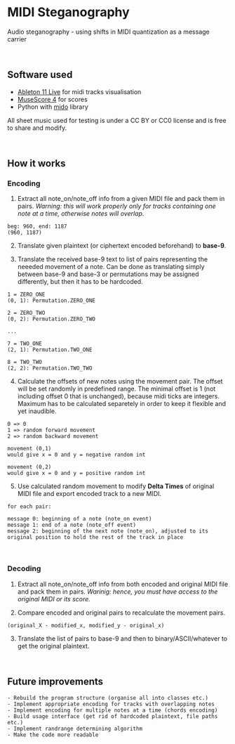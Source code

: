 # MIDI Steganography
Audio steganography - using shifts in MIDI quantization as a message carrier

<br />

## Software used
- [Ableton 11 Live](https://www.ableton.com) for midi tracks visualisation
- [MuseScore 4](https://musescore.org) for scores
- Python with [mido](https://pypi.org/project/mido/) library

All sheet music used for testing is under a CC BY or CC0 license and is free to share and modify.

<br />

## How it works
### Encoding
1. Extract all note_on/note_off info from a given MIDI file and pack them in pairs. *Warning: this will work properly only for tracks containing one note at a time, otherwise notes will overlap*.
   
```
beg: 960, end: 1187
(960, 1187)
```

2. Translate given plaintext (or ciphertext encoded beforehand) to **base-9**.
   
3. Translate the received base-9 text to list of pairs representing the neeeded movement of a note.
   Can be done as translating simply between base-9 and base-3 or permutations may be assigned differently, but then it has to be hardcoded.

```
1 = ZERO_ONE
(0, 1): Permutation.ZERO_ONE

2 = ZERO_TWO
(0, 2): Permutation.ZERO_TWO

...

7 = TWO_ONE
(2, 1): Permutation.TWO_ONE

8 = TWO_TWO
(2, 2): Permutation.TWO_TWO
```

4. Calculate the offsets of new notes using the movement pair. The offset will be set randomly in predefined range.
   The minimal offset is 1 (not including offset 0 that is unchanged), because midi ticks are integers. Maximum has to be calculated separetely in order to keep it flexible and yet inaudible.
   
```
0 => 0
1 => random forward movement
2 => random backward movement

movement (0,1)
would give x = 0 and y = negative random int

movement (0,2)
would give x = 0 and y = positive random int
```

5. Use calculated random movement to modify **Delta Times** of original MIDI file and export encoded track to a new MIDI.

```
for each pair:

message 0: beginning of a note (note_on event)
message 1: end of a note (note_off event)
message 2: beginning of the next note (note_on), adjusted to its original position to hold the rest of the track in place
```

<br />

### Decoding
1. Extract all note_on/note_off info from both encoded and original MIDI file and pack them in pairs.
   *Warinig: hence, you must have access to the original MIDI or its score.*

2. Compare encoded and original pairs to recalculate the movement pairs.

```
(original_X - modified_x, modified_y - original_x)
```
 
3. Translate the list of pairs to base-9 and then to binary/ASCII/whatever to get the original plaintext.

<br />

## Future improvements
```
- Rebuild the program structure (organise all into classes etc.)
- Implement appropriate encoding for tracks with overlapping notes
- Implement encoding for multiple notes at a time (chords encoding)
- Build usage interface (get rid of hardcoded plaintext, file paths etc.)
- Implement randrange determining algorithm
- Make the code more readable
```


